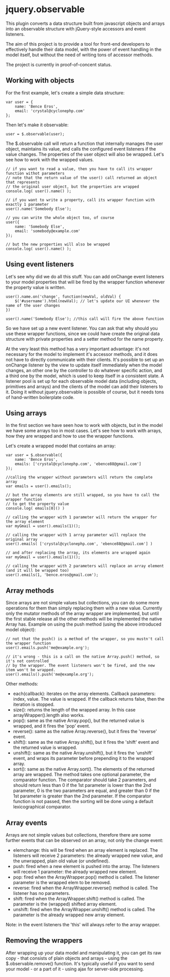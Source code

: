 jquery.observable
=================

This plugin converts a data structure built from javascript objects and arrays
into an observable structure with jQuery-style accessors and event listeners.

The aim of this project is to provide a tool for front-end developers
to effectively handle their data model, with the power of event handling
in the model itself, but without the need of writing tons of accessor methods.

The project is currently in proof-of-concent status.

Working with objects
--------------------

For the first example, let's create a simple data structure:

	var user = {
		name: 'Bence Eros',
		email: 'crystal@cyclonephp.com'
	};
	
Then let's make it observable:

	user = $.observable(user);
	
The $.observable call will return a function that internally manages the user object,
maintains its value, and calls the configured event listeners if the value changes. The
properties of the user object will also be wrapped. Let's see how to work with the wrapped
values.

	// if you want to read a value, then you have to call its wrapper function withot parameters
	// note that the return value of the user() call returned an object that represents
	// the original user object, but the properties are wrapped
	console.log( user().name() );
	
	// if you want to write a property, call its wrapper function with exactly 1 parameter
	user().name('Somebody Else');
	
	// you can write the whole object too, of course
	user({
		name: 'Somebody Else',
		email: 'somebody@example.com'
	});
	
	// but the new properties will also be wrapped
	console.log( user().name() );
	
Using event listeners
---------------------

Let's see why did we do all this stuff. You can add onChange event listeners to your
model properties that will be fired by the wrapper function whenever the property value
is written.

	user().name.on('change', function(newVal, oldVal) {
		$('#username').html(newVal); // let's update our UI whenever the name of the user changes
	})

	user().name('Somebody Else'); //this call will fire the above function

So we have set up a new event listener. You can ask that why should you use these wrapper
functions, since we could have create the original data structure with private properties 
and a setter method for the name property.

At the very least this method has a very important
advantage: it's not necessary for the model to implement it's accessor methods, and it does not have
to directly communicate with their clients. It's possible to set up an onChange listener
by the view to update itself immediately when the model changes, an other one by the
controller to do whatever specific action, and a third one by the model, which is used to
keep itself in a consistent state. A listener pool is set up for each observable model data
(including objects, primitives and arrays) and the clients of the model can add their listeners
to it. Doing it without jquery.observable is possible of course, but it needs tons of
hand-written boilerplate code.

Using arrays
------------

In the first section we have seen how to work with objects, but in the model we have some
arrays too in most cases. Let's see how to work with arrays, how they are wrapped and
how to use the wrapper functions.

Let's create a wrapped model that contains an array:

	var user = $.observable({
		name: 'Bence Eros',
		emails: ['crystal@cyclonephp.com', 'ebence88@gmail.com']
	});

	//calling the wrapper without parameters will return the complete array
	var emails = user().emails();
	
	// but the array elements are still wrapped, so you have to call the wrapper function
	// to get the property value
	console.log( emails[0]() )
	
	// calling the wrapper with 1 parameter will return the wrapper for the array element
	var myGmail = user().emails(1)();
	
	// calling the wrapper with 1 array parameter will replace the original array
	user().emails( ['crystal@cyclonephp.com', 'ebence88@gmail.com'] )
	
	// and after replacing the array, its elements are wrapped again
	var myGmail = user().emails(1)();
	
	// calling the wrapper with 2 parameters will replace an array element (and it will be wrapped too)
	user().emails(1, 'bence.eros@gmail.com');
	
Array methods
-------------
Since arrays are not simple values but collections, you can do some more operations for them
than simply replacing them with a new value. Currently only the mutator methods of the array
wrapper are implemented, but until the first stable release all the other methods will be
implemented the native Array has. Example on using the push method (using the above
introduced model object):

	// not that the push() is a method of the wrapper, so you mustn't call the wrapper function
	user().emails.push('me@example.org');
	
	// it's wrong - this is a call on the native Array.push() method, so it's not controlled
	// by the wrapper. The event listeners won't be fired, and the new item won't be wrapped.
	user().emails().push('me@example.org');
	
Other methods:

* each(callback): iterates on the array elements. Callback parameters: index, value. The value is
wrapped. If the callback returns false, then the iteration is stopped.
* size(): returns the length of the wrapped array. In this case arrayWrapper().length also works.
* pop(): same as the native Array.pop(), but the returned value is wrapped, and it fires the 'pop' event.
* reverse(): same as the native Array.reverse(), but it fires the 'reverse' event.
* shift(): same as the native Array.shift(), but it fires the 'shift' event and the returned value is wrapped.
* unshift(): same as the native Array.unshift(), but it fires the 'unshift' event, and wraps its
parameter before prepending it to the wrapped array.
* sort(): same as the native Array.sort(). The elements of the returned array are wrapped.
The method takes one optional parameter, the comparator function. The comparator should take
2 parameters, and should return less than 0 if the 1st parameter is lower than the 2nd parameter,
0 is the two parameters are equal, and greater than 0 if the 1st parameter is greater than the
2nd parameter. If the comparator function is not passed, then the sorting will be done using
a default lexicographical comparator.

Array events
------------

Arrays are not simple values but collections, therefore there are some further events
that can be observed on an array, not only the change event:

* elemchange: this will be fired when an array element is replaced. The listeners will
receive 2 parameters: the already wrapped new value, and the unwrapped, plain old value (or undefined).
* push: fired when a new element is pushed into the array. The listeners will receive 1
parameter: the already wrapped new element.
* pop: fired when the ArrayWrapper.pop() method is called. The listener parameter is the wrapped
elem to be removed.
* reverse: fired when the ArrayWrapper.reverse() method is called. The listener has no parameters.
* shift: fired when the ArrayWrapper.shift() method is called. The parameter is the (wrapped)
shifted array element.
* unshift: fired when the ArrayWrapper.unshift() method is called. The parameter is the 
already wrapped new array element.

Note: in the event listeners the 'this' will always refer to the array wrapper.

Removing the wrappers
---------------------

After wrapping up your data model and manipulating it, you can get its raw copy - 
that consists of plain objects and arrays - using the $.observable.remove() function. It's
typically useful if you want to send your model - or a part of it - using ajax for server-side
processing.

